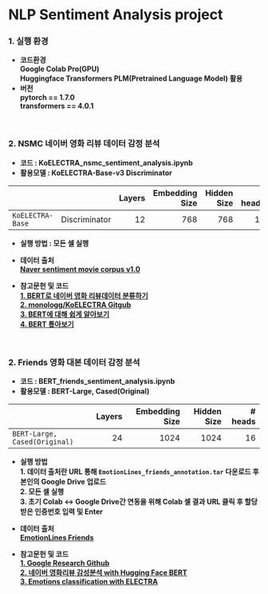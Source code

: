 # NLP Sentiment Analysis project

### 1. 실행 환경
- <b> 코드환경<br>
<t> Google Colab Pro(GPU)<br>
<t> Huggingface Transformers PLM(Pretrained Language Model) 활용
- <b>버전<br>
pytorch == 1.7.0<br>
transformers == 4.0.1<br>

<br>

### 2. NSMC 네이버 영화 리뷰 데이터 감정 분석

 - 코드 :  KoELECTRA_nsmc_sentiment_analysis.ipynb
 - 활용모델 : KoELECTRA-Base-v3 Discriminator

|                   |               | Layers | Embedding Size | Hidden Size | # heads |
| ----------------- | ------------: | -----: | -------------: | ----------: | ------: |
| `KoELECTRA-Base`  | Discriminator |     12 |            768 |         768 |      12 |


- <b>실행 방법 : 모든 셀 실행<br>


- <b>데이터 출처</b>  
<t>[Naver sentiment movie corpus v1.0](https://github.com/e9t/nsmc.git)


- <b>참고문헌 및 코드</b>    
 <t>[1. BERT로 네이버 영화 리뷰데이터 분류하기](http://yonghee.io/bert_binary_classification_naver/)<br>
 <t>[2. monologg/KoELECTRA Gitgub](https://github.com/monologg/KoELECTRA)<br>
 <t>[3. BERT에 대해 쉽게 알아보기](https://ebbnflow.tistory.com/151)<br>
 <t>[4. BERT 톺아보기](http://docs.likejazz.com/bert/)<br>
<br>


### 2. Friends 영화 대본 데이터 감정 분석

 - 코드 :  BERT_friends_sentiment_analysis.ipynb
 - 활용모델 : BERT-Large, Cased(Original)

|                                | Layers | Embedding Size | Hidden Size | # heads |
| ------------------------------ | -----: | -------------: | ----------: | ------: |
| `BERT-Large, Cased(Original)`  |     24 |           1024 |        1024 |      16 |

- <b>실행 방법</b>  
<t>1.  데이터 출처란 URL 통해 `EmotionLines_friends_annotation.tar` 다운로드 후 본인의 Google Drive 업로드<br>
<t>2.  모든 셀 실행<br>
<t>3.  초기 Colab ↔ Google Drive간 연동을 위해 Colab 셀 결과 URL 클릭 후 할당받은 인증번호 입력 및 Enter


- <b>데이터 출처</b>  
<t>[EmotionLines Friends](http://doraemon.iis.sinica.edu.tw/emotionlines/download.html)


- <b>참고문헌 및 코드<br>
<t>[1. Google Research Github](https://github.com/google-research/bert)<br>
<t>[2. 네이버 영화리뷰 감성분석 with Hugging Face BERT](https://colab.research.google.com/drive/1tIf0Ugdqg4qT7gcxia3tL7und64Rv1dP)<br>
<t>[3. Emotions classification with ELECTRA](https://github.com/jiwonny/nlp_emotion_classification/blob/master/friends_electra.ipynb)<br>
